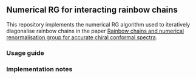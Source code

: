 ## Numerical RG for interacting rainbow chains

This repository implements the numerical RG algorithm used to iteratively diagonalise rainbow chains in the paper [Rainbow chains and numerical renormalisation group for accurate chiral conformal spectra](https://arxiv.org/abs/2412.09685).

### Usage guide

### Implementation notes
